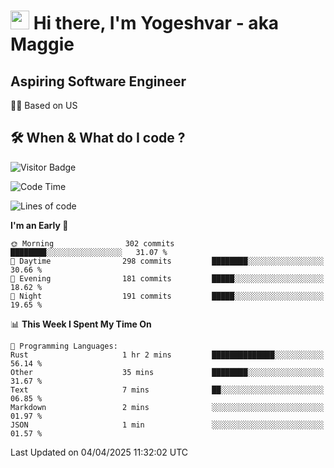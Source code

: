 <h1><img src="https://emojis.slackmojis.com/emojis/images/1531849430/4246/blob-sunglasses.gif?1531849430" width="30"/> Hi there, I'm Yogeshvar - aka Maggie</h1>

## Aspiring Software Engineer
🏂🏻  Based on US 

## 🛠 When & What do I code ?  

![Visitor Badge](https://visitor-badge.feriirawann.repl.co?username=yogeshvar&repo=yogeshvar&label=Visitors&style=plastic&color=%23457BFF&contentType=svg)

<!--START_SECTION:waka-->
![Code Time](http://img.shields.io/badge/Code%20Time-2%2C925%20hrs%203%20mins-blue)

![Lines of code](https://img.shields.io/badge/From%20Hello%20World%20I%27ve%20Written-3.9%20million%20lines%20of%20code-blue)

**I'm an Early 🐤** 

```text
🌞 Morning                302 commits         ████████░░░░░░░░░░░░░░░░░   31.07 % 
🌆 Daytime                298 commits         ████████░░░░░░░░░░░░░░░░░   30.66 % 
🌃 Evening                181 commits         █████░░░░░░░░░░░░░░░░░░░░   18.62 % 
🌙 Night                  191 commits         █████░░░░░░░░░░░░░░░░░░░░   19.65 % 
```


📊 **This Week I Spent My Time On** 

```text
💬 Programming Languages: 
Rust                     1 hr 2 mins         ██████████████░░░░░░░░░░░   56.14 % 
Other                    35 mins             ████████░░░░░░░░░░░░░░░░░   31.67 % 
Text                     7 mins              ██░░░░░░░░░░░░░░░░░░░░░░░   06.85 % 
Markdown                 2 mins              ░░░░░░░░░░░░░░░░░░░░░░░░░   01.97 % 
JSON                     1 min               ░░░░░░░░░░░░░░░░░░░░░░░░░   01.57 % 
```


 Last Updated on 04/04/2025 11:32:02 UTC
<!--END_SECTION:waka-->
